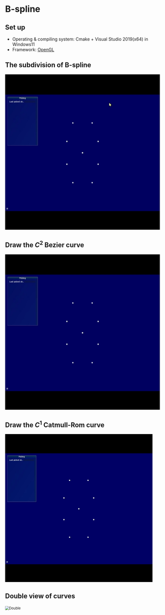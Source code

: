 # B-spline

## Set up

* Operating & compiling system: Cmake + Visual Studio 2019(x64) in Windows11
* Framework: [OpenGL](https://github.com/opengl-tutorials/ogl)

## The subdivision of B-spline

<img src="img/sub_B-spline.gif" alt="B-spline" style="zoom:80%;" />

## Draw the $C^2$ Bezier curve

<img src="img/Bezier_curve.gif" alt="Bezier" style="zoom: 80%;" />

## Draw the $C^1$ Catmull-Rom curve

<img src="img/Catmull-Rom_curve.gif" alt="Catmull-Rom" style="zoom:80%;" />

## Double view of curves

<img src="img/double_view.gif" alt="Double" style="zoom:80%;" />
